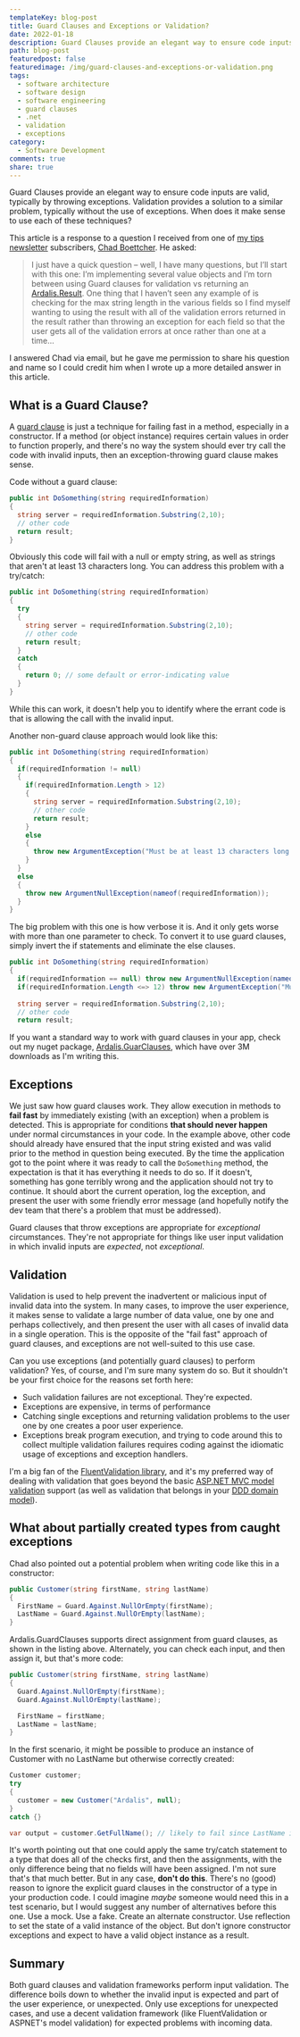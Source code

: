 ```yaml
---
templateKey: blog-post
title: Guard Clauses and Exceptions or Validation?
date: 2022-01-18
description: Guard Clauses provide an elegant way to ensure code inputs are valid, typically by throwing exceptions. Validation provides a solution to a similar problem, typically without the use of exceptions. When does it make sense to use each of these techniques?
path: blog-post
featuredpost: false
featuredimage: /img/guard-clauses-and-exceptions-or-validation.png
tags:
  - software architecture
  - software design
  - software engineering
  - guard clauses
  - .net
  - validation
  - exceptions
category:
  - Software Development
comments: true
share: true
---
```


Guard Clauses provide an elegant way to ensure code inputs are valid, typically by throwing exceptions. Validation provides a solution to a similar problem, typically without the use of exceptions. When does it make sense to use each of these techniques?

This article is a response to a question I received from one of [my tips newsletter](/tips) subscribers, [Chad Boettcher](https://chadboettcher.com/). He asked:

> I just have a quick question – well, I have many questions, but I’ll start with this one: I’m implementing several value objects and I’m torn between using Guard clauses for validation vs returning an [Ardalis.Result](https://www.nuget.org/packages/Ardalis.Result/).  One thing that I haven’t seen any example of is checking for the max string length in the various fields so I find myself wanting to using the result with all of the validation errors returned in the result rather than throwing an exception for each field so that the user gets all of the validation errors at once rather than one at a time...

I answered Chad via email, but he gave me permission to share his question and name so I could credit him when I wrote up a more detailed answer in this article.

## What is a Guard Clause?

A [guard clause](https://deviq.com/design-patterns/guard-clause) is just a technique for failing fast in a method, especially in a constructor. If a method (or object instance) requires certain values in order to function properly, and there's no way the system should ever try call the code with invalid inputs, then an exception-throwing guard clause makes sense.

Code without a guard clause:

```csharp
public int DoSomething(string requiredInformation)
{
  string server = requiredInformation.Substring(2,10);
  // other code
  return result;
}
```

Obviously this code will fail with a null or empty string, as well as strings that aren't at least 13 characters long. You can address this problem with a try/catch:

```csharp
public int DoSomething(string requiredInformation)
{
  try
  {
    string server = requiredInformation.Substring(2,10);
    // other code
    return result;
  }
  catch
  {
    return 0; // some default or error-indicating value
  }
}
```

While this can work, it doesn't help you to identify where the errant code is that is allowing the call with the invalid input.

Another non-guard clause approach would look like this:

```csharp
public int DoSomething(string requiredInformation)
{
  if(requiredInformation != null)
  {
    if(requiredInformation.Length > 12)
    {
      string server = requiredInformation.Substring(2,10);
      // other code
      return result;
    }
    else
    {
      throw new ArgumentException("Must be at least 13 characters long.");
    }
  }
  else
  {
    throw new ArgumentNullException(nameof(requiredInformation));
  }
}
```

The big problem with this one is how verbose it is. And it only gets worse with more than one parameter to check. To convert it to use guard clauses, simply invert the if statements and eliminate the else clauses.

```csharp
public int DoSomething(string requiredInformation)
{
  if(requiredInformation == null) throw new ArgumentNullException(nameof(requiredInformation));
  if(requiredInformation.Length <=> 12) throw new ArgumentException("Must be at least 13 characters long.");
  
  string server = requiredInformation.Substring(2,10);
  // other code
  return result;
```

If you want a standard way to work with guard clauses in your app, check out my nuget package, [Ardalis.GuarClauses](https://www.nuget.org/packages/Ardalis.GuardClauses), which have over 3M downloads as I'm writing this.

## Exceptions

We just saw how guard clauses work. They allow execution in methods to **fail fast** by immediately existing (with an exception) when a problem is detected. This is appropriate for conditions **that should never happen** under normal circumstances in your code. In the example above, other code should already have ensured that the input string existed and was valid prior to the method in question being executed. By the time the application got to the point where it was ready to call the `DoSomething` method, the expectation is that it has everything it needs to do so. If it doesn't, something has gone terribly wrong and the application should not try to continue. It should abort the current operation, log the exception, and present the user with some friendly error message (and hopefully notify the dev team that there's a problem that must be addressed).

Guard clauses that throw exceptions are appropriate for *exceptional* circumstances. They're not appropriate for things like user input validation in which invalid inputs are *expected*, not *exceptional*.

## Validation

Validation is used to help prevent the inadvertent or malicious input of invalid data into the system. In many cases, to improve the user experience, it makes sense to validate a large number of data value, one by one and perhaps collectively, and then present the user with all cases of invalid data in a single operation. This is the opposite of the "fail fast" approach of guard clauses, and exceptions are not well-suited to this use case.

Can you use exceptions (and potentially guard clauses) to perform validation? Yes, of course, and I'm sure many system do so. But it shouldn't be your first choice for the reasons set forth here:

- Such validation failures are not exceptional. They're expected.
- Exceptions are expensive, in terms of performance
- Catching single exceptions and returning validation problems to the user one by one creates a poor user experience.
- Exceptions break program execution, and trying to code around this to collect multiple validation failures requires coding against the idiomatic usage of exceptions and exception handlers.

I'm a big fan of the [FluentValidation library](https://www.nuget.org/packages/FluentValidation/), and it's my preferred way of dealing with validation that goes beyond the basic [ASP.NET MVC model validation](https://docs.microsoft.com/aspnet/core/mvc/models/validation) support (as well as validation that belongs in your [DDD domain model](https://www.pluralsight.com/courses/fundamentals-domain-driven-design)).

## What about partially created types from caught exceptions

Chad also pointed out a potential problem when writing code like this in a constructor:

```csharp
public Customer(string firstName, string lastName)
{
  FirstName = Guard.Against.NullOrEmpty(firstName);
  LastName = Guard.Against.NullOrEmpty(lastName);
}
```

Ardalis.GuardClauses supports direct assignment from guard clauses, as shown in the listing above. Alternately, you can check each input, and then assign it, but that's more code:

```csharp
public Customer(string firstName, string lastName)
{
  Guard.Against.NullOrEmpty(firstName);
  Guard.Against.NullOrEmpty(lastName);

  FirstName = firstName;
  LastName = lastName;
}
```

In the first scenario, it might be possible to produce an instance of Customer with no LastName but otherwise correctly created:

```csharp
Customer customer;
try
{
  customer = new Customer("Ardalis", null);
}
catch {}

var output = customer.GetFullName(); // likely to fail since LastName is null
```

It's worth pointing out that one could apply the same try/catch statement to a type that does all of the checks first, and then the assignments, with the only difference being that no fields will have been assigned. I'm not sure that's that much better. But in any case, **don't do this**. There's no (good) reason to ignore the explicit guard clauses in the constructor of a type in your production code. I could imagine *maybe* someone would need this in a test scenario, but I would suggest any number of alternatives before this one. Use a mock. Use a fake. Create an alternate constructor. Use reflection to set the state of a valid instance of the object. But don't ignore constructor exceptions and expect to have a valid object instance as a result.

## Summary

Both guard clauses and validation frameworks perform input validation. The difference boils down to whether the invalid input is expected and part of the user experience, or unexpected. Only use exceptions for unexpected cases, and use a decent validation framework (like FluentValidation or ASPNET's model validation) for expected problems with incoming data.
